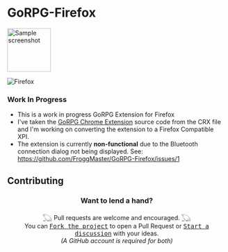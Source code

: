 # GoRPG-Firefox


<div align="left">
    <img src="https://images2.imgbox.com/c3/05/DIdEzaej_o.png" alt="Sample screenshot" width="100" height="100">
</div>


![Firefox](https://img.shields.io/badge/Firefox-FF7139?style=for-the-badge&logo=Firefox-Browser&logoColor=white)

### Work In Progress
- This is a work in progress GoRPG Extension for Firefox
- I've taken the [GoRPG Chrome Extension](https://chrome.google.com/webstore/detail/gorpg/aiocjnejgjkfolnbpjpjapogcocadlol) source code from the CRX file and I'm working on converting the extension to a Firefox Compatible XPI. 
- The extension is currently **non-functional** due to the Bluetooth connection dialog not being displayed. See: https://github.com/FroggMaster/GoRPG-Firefox/issues/1

<!-- DO NOT MODIFY BELOW -->
## Contributing
<h3 align="center">Want to lend a hand?</h3>
<div align="center">
  𓆏 Pull requests are welcome and encouraged. 𓆏<br>
    You can <kbd><a href="https://github.com/FroggMaster/GoRPG-Firefox/forks">Fork the project</a></kbd> to open a Pull Request or <kbd><a href="https://github.com/FroggMaster/GoRPG-Firefox/discussions">Start a discussion</a></kbd> with your ideas.<br>
  <em>(A GitHub account is required for both)</em> 
</div>
